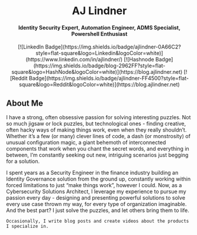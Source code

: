 <h1 align="center">AJ Lindner</h1>
<h4 align="center">Identity Security Expert, Automation Engineer, ADMS Specialist, Powershell Enthusiast</h4>

<div align="center">
  [![LinkedIn Badge](https://img.shields.io/badge/ajlindner-0A66C2?style=flat-square&logo=Linkedin&logoColor=white)](https://www.linkedin.com/in/ajlindner/)
  [![Hashnode Badge](https://img.shields.io/badge/blog-2962FF?style=flat-square&logo=HashNode&logoColor=white)](https://blog.ajlindner.net)
  [![Reddit Badge](https://img.shields.io/badge/ajlindner-FF4500?style=flat-square&logo=Reddit&logoColor=white)](https://blog.ajlindner.net)
</div>

## About Me
I have a strong, often obsessive passion for solving interesting puzzles. Not so much jigsaw or lock puzzles, but technological ones - finding creative, often hacky ways of making things work, even when they really shouldn’t. Whether it’s a few (or many) clever lines of code, a dash (or monstrosity) of unusual configuration magic, a giant behemoth of interconnected components that work when you chant the secret words, and everything in between, I’m constantly seeking out new, intriguing scenarios just begging for a solution.

I spent years as a Security Engineer in the finance industry building an Identity Governance solution from the ground up, constantly working within forced limitations to just “make things work”, however I could. Now, as a Cybersecurity Solutions Architect, I leverage my experience to pursue my passion every day - designing and presenting powerful solutions to solve every use case thrown my way, for every type of organization imaginable. And the best part? I just solve the puzzles, and let others bring them to life.

`Occasionally, I write blog posts and create videos about the products I specialize in.`

